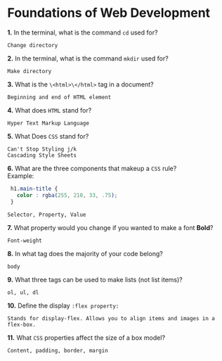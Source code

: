 # Foundations of Web Development

**1.** In the terminal, what is the command `cd` used for?
<!-- enter you answer in the space below -->
```
Change directory
```

**2.** In the terminal, what is the command `mkdir` used for?
<!-- enter you answer in the space below -->
```
Make directory
```

**3.** What is the `\<html>\</html>` tag in a document?
<!-- enter you answer in the space below -->
```
Beginning and end of HTML element
```

**4.** What does `HTML` stand for?
<!-- enter you answer in the space below -->
```
Hyper Text Markup Language
```

**5.** What Does `CSS` stand for?
<!-- enter you answer in the space below -->
```
Can't Stop Styling j/k
Cascading Style Sheets
```

**6.** What are the three components that makeup a `CSS` rule? <br> Example:
```css
 h1.main-title {
   color : rgba(255, 210, 33, .75);
 }
```
<!-- enter you answer in the space below -->
```
Selector, Property, Value
```

**7.** What property would you change if you wanted to make a font **Bold**?
<!-- enter you answer in the space below -->
```
Font-weight
```

**8.** In what tag does the majority of your code belong?
<!-- enter you answer in the space below -->
```
body
```

**9.** What three tags can be used to make lists (not list items)?
<!-- enter you answer in the space below -->
```
ol, ul, dl
```

**10.** Define the display `:flex property:`
<!-- enter you answer in the space below -->
```
Stands for display-flex. Allows you to align items and images in a flex-box.
```

**11.** What `CSS` properties affect the size of a box model?
<!-- enter you answer in the space below -->
```
Content, padding, border, margin
```